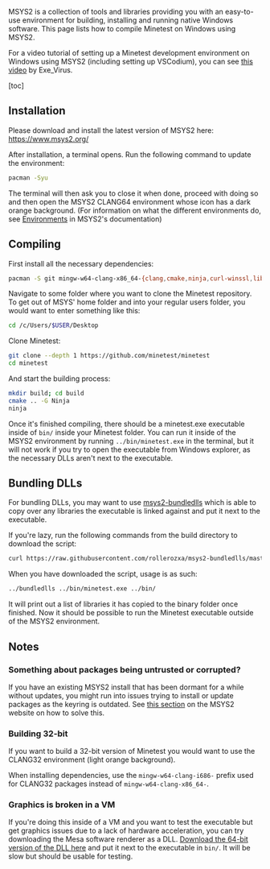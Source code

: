 MSYS2 is a collection of tools and libraries providing you with an easy-to-use environment for building, installing and running native Windows software. This page lists how to compile Minetest on Windows using MSYS2.

For a video tutorial of setting up a Minetest development environment on Windows using MSYS2 (including setting up VSCodium), you can see [this video](https://www.youtube.com/watch?v=y8eWDzLNa3E) by Exe_Virus.

[toc]

## Installation
Please download and install the latest version of MSYS2 here: https://www.msys2.org/

After installation, a terminal opens. Run the following command to update the environment:

```bash
pacman -Syu
```

The terminal will then ask you to close it when done, proceed with doing so and then open the MSYS2 CLANG64 environment whose icon has a dark orange background. (For information on what the different environments do, see [Environments](https://www.msys2.org/docs/environments/) in MSYS2's documentation)

## Compiling
First install all the necessary dependencies:

```bash
pacman -S git mingw-w64-clang-x86_64-{clang,cmake,ninja,curl-winssl,libpng,libjpeg-turbo,freetype,libogg,libvorbis,sqlite3,openal,zstd,gettext,luajit,SDL2}
```

Navigate to some folder where you want to clone the Minetest repository. To get out of MSYS' home folder and into your regular users folder, you would want to enter something like this:

```bash
cd /c/Users/$USER/Desktop
```

Clone Minetest:

```bash
git clone --depth 1 https://github.com/minetest/minetest
cd minetest
```

And start the building process:

```bash
mkdir build; cd build
cmake .. -G Ninja
ninja
```

Once it's finished compiling, there should be a minetest.exe executable inside of `bin/` inside your Minetest folder. You can run it inside of the MSYS2 environment by running `../bin/minetest.exe` in the terminal, but it will not work if you try to open the executable from Windows explorer, as the necessary DLLs aren't next to the executable.

## Bundling DLLs
For bundling DLLs, you may want to use [msys2-bundledlls](https://github.com/rollerozxa/msys2-bundledlls) which is able to copy over any libraries the executable is linked against and put it next to the executable.

If you're lazy, run the following commands from the build directory to download the script:

```bash
curl https://raw.githubusercontent.com/rollerozxa/msys2-bundledlls/master/bundledlls > ../bundledlls
```

When you have downloaded the script, usage is as such:

```bash
../bundledlls ../bin/minetest.exe ../bin/
```

It will print out a list of libraries it has copied to the binary folder once finished. Now it should be possible to run the Minetest executable outside of the MSYS2 environment.

## Notes

### Something about packages being untrusted or corrupted?
If you have an existing MSYS2 install that has been dormant for a while without updates, you might run into issues trying to install or update packages as the keyring is outdated. See [this section](https://www.msys2.org/docs/updating/#potential-issues) on the MSYS2 website on how to solve this.

### Building 32-bit
If you want to build a 32-bit version of Minetest you would want to use the CLANG32 environment (light orange background).

When installing dependencies, use the `mingw-w64-clang-i686-` prefix used for CLANG32 packages instead of `mingw-w64-clang-x86_64-`.

### Graphics is broken in a VM
If you're doing this inside of a VM and you want to test the executable but get graphics issues due to a lack of hardware acceleration, you can try downloading the Mesa software renderer as a DLL. [Download the 64-bit version of the DLL here](https://fdossena.com/?p=mesa/index.frag) and put it next to the executable in `bin/`. It will be slow but should be usable for testing.
